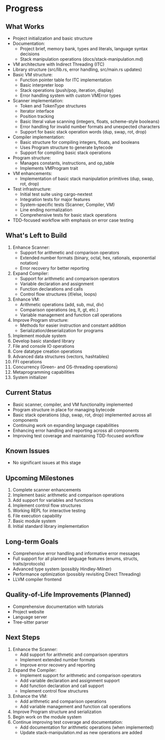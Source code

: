 # Progress

## What Works
- Project initialization and basic structure
- Documentation:
  - Project brief, memory bank, types and literals, language syntax decisions
  - Stack manipulation operations (docs/stack-manipulation.md)
- VM architecture with Indirect Threading (ITC)
- Library structure (src/lib.rs, error handling, src/main.rs updates)
- Basic VM structure:
  - Function pointer table for ITC implementation
  - Basic interpreter loop
  - Stack operations (push/pop, iteration, display)
  - Error handling system with custom VMError types
- Scanner implementation:
  - Token and TokenType structures
  - Iterator interface
  - Position tracking
  - Basic literal value scanning (integers, floats, scheme-style booleans)
  - Error handling for invalid number formats and unexpected characters
  - Support for basic stack operation words (dup, swap, rot, drop)
- Compiler implementation:
  - Basic structure for compiling integers, floats, and booleans
  - Uses Program structure to generate bytecode
  - Support for compiling basic stack operations
- Program structure:
  - Manages constants, instructions, and op_table
  - Implements VMProgram trait
- VM enhancements:
  - Implementation of basic stack manipulation primitives (dup, swap, rot, drop)
- Test infrastructure:
  - Initial test suite using cargo-nextest
  - Integration tests for major features
  - System-specific tests (Scanner, Compiler, VM)
  - Line ending normalization
  - Comprehensive tests for basic stack operations
- TDD-focused workflow with emphasis on error case testing

## What's Left to Build
1. Enhance Scanner:
   - Support for arithmetic and comparison operators
   - Extended number formats (binary, octal, hex, rationals, exponential notation)
   - Error recovery for better reporting
2. Expand Compiler:
   - Support for arithmetic and comparison operators
   - Variable declaration and assignment
   - Function declarations and calls
   - Control flow structures (if/else, loops)
3. Enhance VM:
   - Arithmetic operations (add, sub, mul, div)
   - Comparison operations (eq, lt, gt, etc.)
   - Variable management and function call operations
4. Improve Program structure:
   - Methods for easier instruction and constant addition
   - Serialization/deserialization for programs
5. Implement module system
6. Develop basic standard library
7. File and console IO operations
8. Core datatype creation operations
9. Advanced data structures (vectors, hashtables)
10. FFI operations
11. Concurrency (Green- and OS-threading operations)
12. Metaprogramming capabilities
13. System initializer

## Current Status
- Basic scanner, compiler, and VM functionality implemented
- Program structure in place for managing bytecode
- Basic stack operations (dup, swap, rot, drop) implemented across all components
- Continuing work on expanding language capabilities
- Enhancing error handling and reporting across all components
- Improving test coverage and maintaining TDD-focused workflow

## Known Issues
- No significant issues at this stage

## Upcoming Milestones
1. Complete scanner enhancements
2. Implement basic arithmetic and comparison operations
3. Add support for variables and functions
4. Implement control flow structures
5. Working REPL for interactive testing
6. File execution capability
7. Basic module system
8. Initial standard library implementation

## Long-term Goals
- Comprehensive error handling and informative error messages
- Full support for all planned language features (enums, structs, traits/protocols)
- Advanced type system (possibly Hindley-Milner)
- Performance optimization (possibly revisiting Direct Threading)
- LLVM compiler frontend

## Quality-of-Life Improvements (Planned)
- Comprehensive documentation with tutorials
- Project website
- Language server
- Tree-sitter parser

## Next Steps
1. Enhance the Scanner:
   - Add support for arithmetic and comparison operators
   - Implement extended number formats
   - Improve error recovery and reporting
2. Expand the Compiler:
   - Implement support for arithmetic and comparison operators
   - Add variable declaration and assignment support
   - Add function declaration and call support
   - Implement control flow structures
3. Enhance the VM:
   - Add arithmetic and comparison operations
   - Add variable management and function call operations
4. Improve Program structure and serialization
5. Begin work on the module system
6. Continue improving test coverage and documentation:
   - Add documentation for arithmetic operations (when implemented)
   - Update stack-manipulation.md as new operations are added
